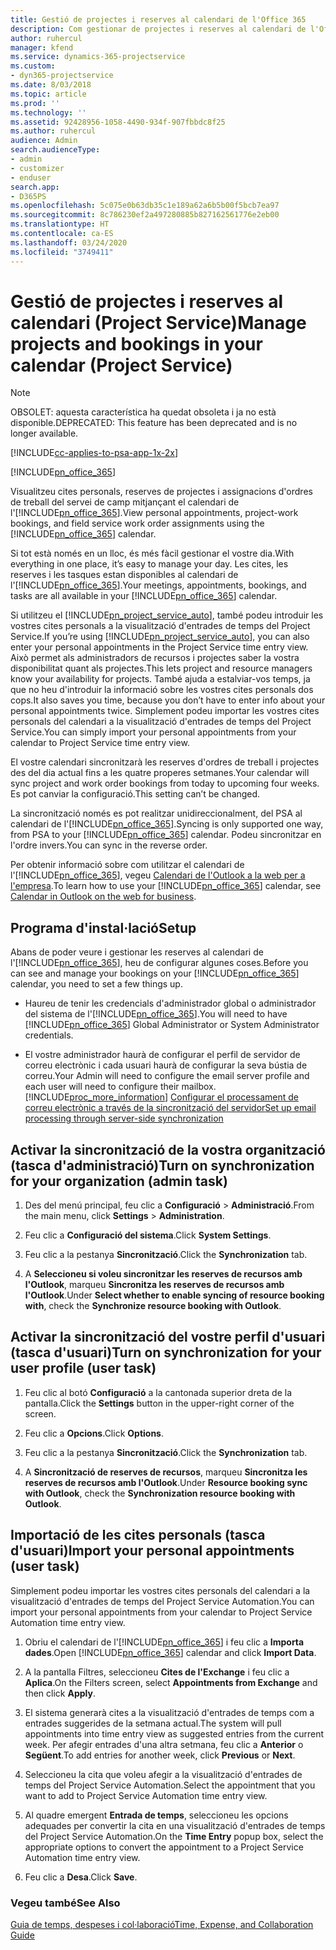 ```yaml
---
title: Gestió de projectes i reserves al calendari de l'Office 365
description: Com gestionar de projectes i reserves al calendari de l'Office 365
author: ruhercul
manager: kfend
ms.service: dynamics-365-projectservice
ms.custom:
- dyn365-projectservice
ms.date: 8/03/2018
ms.topic: article
ms.prod: ''
ms.technology: ''
ms.assetid: 92428956-1058-4490-934f-907fbbdc8f25
ms.author: ruhercul
audience: Admin
search.audienceType:
- admin
- customizer
- enduser
search.app:
- D365PS
ms.openlocfilehash: 5c075e0b63db35c1e189a62a6b5b00f5bcb7ea97
ms.sourcegitcommit: 8c786230ef2a497280885b827162561776e2eb00
ms.translationtype: HT
ms.contentlocale: ca-ES
ms.lasthandoff: 03/24/2020
ms.locfileid: "3749411"
---
```

# <a name="manage-projects-and-bookings-in-your-calendar-project-service"></a><span data-ttu-id="949b0-103">Gestió de projectes i reserves al calendari (Project Service)</span><span class="sxs-lookup"><span data-stu-id="949b0-103">Manage projects and bookings in your calendar (Project Service)</span></span>

> [!Note]
> <span data-ttu-id="949b0-104">OBSOLET: aquesta característica ha quedat obsoleta i ja no està disponible.</span><span class="sxs-lookup"><span data-stu-id="949b0-104">DEPRECATED: This feature has been deprecated and is no longer available.</span></span>

[!INCLUDE[cc-applies-to-psa-app-1x-2x](../includes/cc-applies-to-psa-app-1x-2x.md)]

[!INCLUDE[pn_office_365](../includes/pn-office-365.md)] 

<span data-ttu-id="949b0-105">Visualitzeu cites personals, reserves de projectes i assignacions d'ordres de treball del servei de camp mitjançant el calendari de l'[!INCLUDE[pn_office_365](../includes/pn-office-365.md)].</span><span class="sxs-lookup"><span data-stu-id="949b0-105">View personal appointments, project-work bookings, and field service work order assignments using the [!INCLUDE[pn_office_365](../includes/pn-office-365.md)] calendar.</span></span>  
  
 <span data-ttu-id="949b0-106">Si tot està només en un lloc, és més fàcil gestionar el vostre dia.</span><span class="sxs-lookup"><span data-stu-id="949b0-106">With everything in one place, it’s easy to manage your day.</span></span> <span data-ttu-id="949b0-107">Les cites, les reserves i les tasques estan disponibles al calendari de l'[!INCLUDE[pn_office_365](../includes/pn-office-365.md)].</span><span class="sxs-lookup"><span data-stu-id="949b0-107">Your meetings, appointments, bookings, and tasks are all available in your [!INCLUDE[pn_office_365](../includes/pn-office-365.md)] calendar.</span></span>  
  
 <span data-ttu-id="949b0-108">Si utilitzeu el [!INCLUDE[pn_project_service_auto](../includes/pn-project-service-auto.md)], també podeu introduir les vostres cites personals a la visualització d'entrades de temps del Project Service.</span><span class="sxs-lookup"><span data-stu-id="949b0-108">If you’re using [!INCLUDE[pn_project_service_auto](../includes/pn-project-service-auto.md)], you can also enter your personal appointments in the Project Service time entry view.</span></span> <span data-ttu-id="949b0-109">Això permet als administradors de recursos i projectes saber la vostra disponibilitat quant als projectes.</span><span class="sxs-lookup"><span data-stu-id="949b0-109">This lets project and resource managers know your availability for projects.</span></span> <span data-ttu-id="949b0-110">També ajuda a estalviar-vos temps, ja que no heu d'introduir la informació sobre les vostres cites personals dos cops.</span><span class="sxs-lookup"><span data-stu-id="949b0-110">It also saves you time, because you don’t have to enter info about your personal appointments twice.</span></span> <span data-ttu-id="949b0-111">Simplement podeu importar les vostres cites personals del calendari a la visualització d'entrades de temps del Project Service.</span><span class="sxs-lookup"><span data-stu-id="949b0-111">You can simply import your personal appointments from your calendar to Project Service time entry view.</span></span>  
  
 <span data-ttu-id="949b0-112">El vostre calendari sincronitzarà les reserves d'ordres de treball i projectes des del dia actual fins a les quatre properes setmanes.</span><span class="sxs-lookup"><span data-stu-id="949b0-112">Your calendar will sync project and work order bookings from today to upcoming four weeks.</span></span> <span data-ttu-id="949b0-113">Es pot canviar la configuració.</span><span class="sxs-lookup"><span data-stu-id="949b0-113">This setting can’t be changed.</span></span>  
  
 <span data-ttu-id="949b0-114">La sincronització només es pot realitzar unidireccionalment, del PSA al calendari de l'[!INCLUDE[pn_office_365](../includes/pn-office-365.md)].</span><span class="sxs-lookup"><span data-stu-id="949b0-114">Syncing is only supported one way, from PSA to your [!INCLUDE[pn_office_365](../includes/pn-office-365.md)] calendar.</span></span> <span data-ttu-id="949b0-115">Podeu sincronitzar en l'ordre invers.</span><span class="sxs-lookup"><span data-stu-id="949b0-115">You can sync in the reverse order.</span></span> 
  
 <span data-ttu-id="949b0-116">Per obtenir informació sobre com utilitzar el calendari de l'[!INCLUDE[pn_office_365](../includes/pn-office-365.md)], vegeu [Calendari de l'Outlook a la web per a l'empresa](https://support.office.com/article/Calendar-in-Outlook-on-the-web-for-business-5219c457-d1fe-4c2f-9032-1a816b88e936).</span><span class="sxs-lookup"><span data-stu-id="949b0-116">To learn how to use your [!INCLUDE[pn_office_365](../includes/pn-office-365.md)] calendar, see [Calendar in Outlook on the web for business](https://support.office.com/article/Calendar-in-Outlook-on-the-web-for-business-5219c457-d1fe-4c2f-9032-1a816b88e936).</span></span>  
  
## <a name="setup"></a><span data-ttu-id="949b0-117">Programa d'instal·lació</span><span class="sxs-lookup"><span data-stu-id="949b0-117">Setup</span></span>  
 <span data-ttu-id="949b0-118">Abans de poder veure i gestionar les reserves al calendari de l'[!INCLUDE[pn_office_365](../includes/pn-office-365.md)], heu de configurar algunes coses.</span><span class="sxs-lookup"><span data-stu-id="949b0-118">Before you can see and manage your bookings on your [!INCLUDE[pn_office_365](../includes/pn-office-365.md)] calendar, you need to set a few things up.</span></span>  
  
- <span data-ttu-id="949b0-119">Haureu de tenir les credencials d'administrador global o administrador del sistema de l'[!INCLUDE[pn_office_365](../includes/pn-office-365.md)].</span><span class="sxs-lookup"><span data-stu-id="949b0-119">You will need to have [!INCLUDE[pn_office_365](../includes/pn-office-365.md)] Global Administrator or System Administrator credentials.</span></span>  
  
- <span data-ttu-id="949b0-120">El vostre administrador haurà de configurar el perfil de servidor de correu electrònic i cada usuari haurà de configurar la seva bústia de correu.</span><span class="sxs-lookup"><span data-stu-id="949b0-120">Your Admin will need to configure the email server profile and each user will need to configure their mailbox.</span></span> [!INCLUDE[proc_more_information](../includes/proc-more-information.md)] <span data-ttu-id="949b0-121">[Configurar el processament de correu electrònic a través de la sincronització del servidor](../admin/set-up-server-side-synchronization-of-email-appointments-contacts-and-tasks.md)</span><span class="sxs-lookup"><span data-stu-id="949b0-121">[Set up email processing through server-side synchronization](../admin/set-up-server-side-synchronization-of-email-appointments-contacts-and-tasks.md)</span></span>  
  
## <a name="turn-on-synchronization-for-your-organization-admin-task"></a><span data-ttu-id="949b0-122">Activar la sincronització de la vostra organització (tasca d'administració)</span><span class="sxs-lookup"><span data-stu-id="949b0-122">Turn on synchronization for your organization (admin task)</span></span>  
  
1.  <span data-ttu-id="949b0-123">Des del menú principal, feu clic a **Configuració** > **Administració**.</span><span class="sxs-lookup"><span data-stu-id="949b0-123">From the main menu, click **Settings** > **Administration**.</span></span>  
  
2.  <span data-ttu-id="949b0-124">Feu clic a **Configuració del sistema**.</span><span class="sxs-lookup"><span data-stu-id="949b0-124">Click **System Settings**.</span></span>  
  
3.  <span data-ttu-id="949b0-125">Feu clic a la pestanya **Sincronització**.</span><span class="sxs-lookup"><span data-stu-id="949b0-125">Click the **Synchronization** tab.</span></span>  
  
4.  <span data-ttu-id="949b0-126">A **Seleccioneu si voleu sincronitzar les reserves de recursos amb l'Outlook**, marqueu **Sincronitza les reserves de recursos amb l'Outlook**.</span><span class="sxs-lookup"><span data-stu-id="949b0-126">Under **Select whether to enable syncing of resource booking with**, check the **Synchronize resource booking with Outlook**.</span></span>  
  
## <a name="turn-on-synchronization-for-your-user-profile-user-task"></a><span data-ttu-id="949b0-127">Activar la sincronització del vostre perfil d'usuari (tasca d'usuari)</span><span class="sxs-lookup"><span data-stu-id="949b0-127">Turn on synchronization for your user profile (user task)</span></span>  
  
1.  <span data-ttu-id="949b0-128">Feu clic al botó **Configuració** a la cantonada superior dreta de la pantalla.</span><span class="sxs-lookup"><span data-stu-id="949b0-128">Click the **Settings** button in the upper-right corner of the screen.</span></span>  
  
2.  <span data-ttu-id="949b0-129">Feu clic a **Opcions**.</span><span class="sxs-lookup"><span data-stu-id="949b0-129">Click **Options**.</span></span>  
  
3.  <span data-ttu-id="949b0-130">Feu clic a la pestanya **Sincronització**.</span><span class="sxs-lookup"><span data-stu-id="949b0-130">Click the **Synchronization** tab.</span></span>  
  
4.  <span data-ttu-id="949b0-131">A **Sincronització de reserves de recursos**, marqueu **Sincronitza les reserves de recursos amb l'Outlook**.</span><span class="sxs-lookup"><span data-stu-id="949b0-131">Under **Resource booking sync with Outlook**, check the **Synchronization resource booking with Outlook**.</span></span>  
  
## <a name="import-your-personal-appointments-user-task"></a><span data-ttu-id="949b0-132">Importació de les cites personals (tasca d'usuari)</span><span class="sxs-lookup"><span data-stu-id="949b0-132">Import your personal appointments (user task)</span></span>  
 <span data-ttu-id="949b0-133">Simplement podeu importar les vostres cites personals del calendari a la visualització d'entrades de temps del Project Service Automation.</span><span class="sxs-lookup"><span data-stu-id="949b0-133">You can import your personal appointments from your calendar to Project Service Automation time entry view.</span></span>  
  
1. <span data-ttu-id="949b0-134">Obriu el calendari de l'[!INCLUDE[pn_office_365](../includes/pn-office-365.md)] i feu clic a **Importa dades**.</span><span class="sxs-lookup"><span data-stu-id="949b0-134">Open [!INCLUDE[pn_office_365](../includes/pn-office-365.md)] calendar and click **Import Data**.</span></span>  
  
2. <span data-ttu-id="949b0-135">A la pantalla Filtres, seleccioneu **Cites de l'Exchange** i feu clic a **Aplica**.</span><span class="sxs-lookup"><span data-stu-id="949b0-135">On the Filters screen, select **Appointments from Exchange** and then click **Apply**.</span></span>  
  
3. <span data-ttu-id="949b0-136">El sistema generarà cites a la visualització d'entrades de temps com a entrades suggerides de la setmana actual.</span><span class="sxs-lookup"><span data-stu-id="949b0-136">The system will pull appointments into time entry view as suggested entries from the current week.</span></span> <span data-ttu-id="949b0-137">Per afegir entrades d'una altra setmana, feu clic a **Anterior** o **Següent**.</span><span class="sxs-lookup"><span data-stu-id="949b0-137">To add entries for another week, click **Previous** or **Next**.</span></span>  
  
4. <span data-ttu-id="949b0-138">Seleccioneu la cita que voleu afegir a la visualització d'entrades de temps del Project Service Automation.</span><span class="sxs-lookup"><span data-stu-id="949b0-138">Select the appointment that you want to add to Project Service Automation time entry view.</span></span>  
  
5. <span data-ttu-id="949b0-139">Al quadre emergent **Entrada de temps**, seleccioneu les opcions adequades per convertir la cita en una visualització d'entrades de temps del Project Service Automation.</span><span class="sxs-lookup"><span data-stu-id="949b0-139">On the **Time Entry** popup box, select the appropriate options to convert the appointment to a Project Service Automation time entry view.</span></span>  
  
6. <span data-ttu-id="949b0-140">Feu clic a **Desa**.</span><span class="sxs-lookup"><span data-stu-id="949b0-140">Click **Save**.</span></span>  
  
### <a name="see-also"></a><span data-ttu-id="949b0-141">Vegeu també</span><span class="sxs-lookup"><span data-stu-id="949b0-141">See Also</span></span>  
 [<span data-ttu-id="949b0-142">Guia de temps, despeses i col·laboració</span><span class="sxs-lookup"><span data-stu-id="949b0-142">Time, Expense, and Collaboration Guide</span></span>](../project-service/time-expense-collaboration-guide.md)

